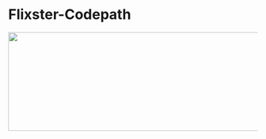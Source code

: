 # Flixster-Codepath

<img src="https://user-images.githubusercontent.com/63685062/155579667-7a92b18f-e011-4194-8a1c-8e58c2695f15.png" width="1000" height="200" />



